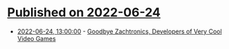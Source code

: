 # [Published on 2022-06-24](index.md)

* [2022-06-24, 13:00:00](https://games.slashdot.org/story/22/06/24/2232211/goodbye-zachtronics-developers-of-very-cool-video-games?utm_source=rss1.0mainlinkanon&utm_medium=feed) - [Goodbye Zachtronics, Developers of Very Cool Video Games](https://games.slashdot.org/story/22/06/24/2232211/goodbye-zachtronics-developers-of-very-cool-video-games?utm_source=rss1.0mainlinkanon&utm_medium=feed)
